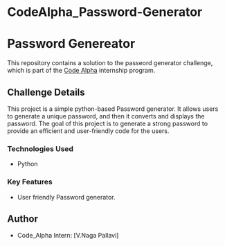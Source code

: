 # CodeAlpha_Password-Generator
# Password Genereator

This repository contains a solution to the passeord generator  challenge, which is part of the [Code Alpha](https://www.linkedin.com/company/codealpha/) internship program.

## Challenge Details

This project is a simple python-based Password generator. It allows users to generate a unique password, and then it converts and displays the password. The goal of this project is to generate a strong password to provide an efficient and user-friendly code for the users.

### Technologies Used

- Python

### Key Features

- User friendly Password generator.

## Author

- Code_Alpha Intern: [V.Naga Pallavi]
